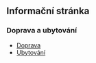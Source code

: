 Informační stránka
------------------

### Doprava a ubytování
 - [Doprava](/2014/stranka/doprava.html)
 - [Ubytování](/2014/stranka/ubytovani.html)
